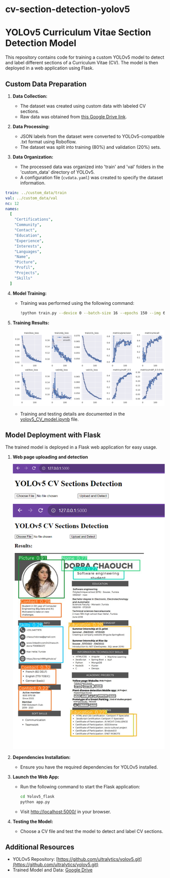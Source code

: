 # cv-section-detection-yolov5

# YOLOv5 Curriculum Vitae Section Detection Model

This repository contains code for training a custom YOLOv5 model to detect and label different sections of a Curriculum Vitae (CV). The model is then deployed in a web application using Flask.

## Custom Data Preparation

1. **Data Collection:**

   - The dataset was created using custom data with labeled CV sections.
   - Raw data was obtained from [this Google Drive link](https://drive.google.com/drive/folders/16rtlLrbjtRNnqWQVCSblqB1Gneos68kP?usp=sharing).

2. **Data Processing:**

   - JSON labels from the dataset were converted to YOLOv5-compatible .txt format using Roboflow.
   - The dataset was split into training (80%) and validation (20%) sets.

3. **Data Organization:**
   - The processed data was organized into 'train' and 'val' folders in the 'custom_data' directory of YOLOv5.
   - A configuration file (`cvdata.yaml`) was created to specify the dataset information.

```yaml
train: ../custom_data/train
val: ../custom_data/val
nc: 12
names:
  [
    "Certifications",
    "Community",
    "Contact",
    "Education",
    "Experience",
    "Interests",
    "Languages",
    "Name",
    "Picture",
    "Profil",
    "Projects",
    "Skills"
  ]
```

4. **Model Training:**

   - Training was performed using the following command:
     ```bash
     !python train.py --device 0 --batch-size 16 --epochs 150 --img 640 --data data/cvdata.yaml --cfg models/yolov5m.yaml --weights yolov5m.pt --name yolov5_cv_train
     ```

5. **Training Results:**

   ![Screenshot](./figures/results.png)

   - Training and testing details are documented in the [yolov5_CV_model.ipynb](yolov5_CV_model.ipynb) file.

## Model Deployment with Flask

The trained model is deployed in a Flask web application for easy usage.

1. **Web page uploading and detection**

   ![Screenshot](./figures/webpage1.png)
   ![Screenshot](./figures/webpage2.png)

2. **Dependencies Installation:**

   - Ensure you have the required dependencies for YOLOv5 installed.

3. **Launch the Web App:**

   - Run the following command to start the Flask application:
     ```bash
     cd Yolov5_flask
     python app.py
     ```
   - Visit [http://localhost:5000/](http://localhost:5000/) in your browser.

4. **Testing the Model:**
   - Choose a CV file and test the model to detect and label CV sections.

## Additional Resources

- YOLOv5 Repository: [https://github.com/ultralytics/yolov5.git](https://github.com/ultralytics/yolov5.git)
- Trained Model and Data: [Google Drive](https://drive.google.com/drive/folders/11sbYJ2cHkWV5kfiCS6hDSsrNhzuQZWMD?usp=sharing)
